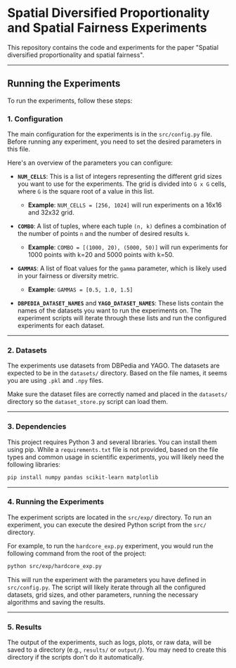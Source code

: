 # Spatial Diversified Proportionality and Spatial Fairness Experiments

This repository contains the code and experiments for the paper "Spatial diversified proportionality and spatial fairness".

---

## Running the Experiments

To run the experiments, follow these steps:

### 1. **Configuration**

The main configuration for the experiments is in the `src/config.py` file. Before running any experiment, you need to set the desired parameters in this file.

Here's an overview of the parameters you can configure:

* **`NUM_CELLS`**: This is a list of integers representing the different grid sizes you want to use for the experiments. The grid is divided into `G x G` cells, where `G` is the square root of a value in this list.
    * **Example**: `NUM_CELLS = [256, 1024]` will run experiments on a 16x16 and 32x32 grid.

* **`COMBO`**: A list of tuples, where each tuple `(n, k)` defines a combination of the number of points `n` and the number of desired results `k`.
    * **Example**: `COMBO = [(1000, 20), (5000, 50)]` will run experiments for 1000 points with k=20 and 5000 points with k=50.

* **`GAMMAS`**: A list of float values for the `gamma` parameter, which is likely used in your fairness or diversity metric.
    * **Example**: `GAMMAS = [0.5, 1.0, 1.5]`

* **`DBPEDIA_DATASET_NAMES`** and **`YAGO_DATASET_NAMES`**: These lists contain the names of the datasets you want to run the experiments on. The experiment scripts will iterate through these lists and run the configured experiments for each dataset.

---

### 2. **Datasets**

The experiments use datasets from DBPedia and YAGO. The datasets are expected to be in the `datasets/` directory. Based on the file names, it seems you are using `.pkl` and `.npy` files.

Make sure the dataset files are correctly named and placed in the `datasets/` directory so the `dataset_store.py` script can load them.

---

### 3. **Dependencies**

This project requires Python 3 and several libraries. You can install them using pip. While a `requirements.txt` file is not provided, based on the file types and common usage in scientific experiments, you will likely need the following libraries:

```bash
pip install numpy pandas scikit-learn matplotlib
```

---

### 4. **Running the Experiments**

The experiment scripts are located in the `src/exp/` directory. To run an experiment, you can execute the desired Python script from the `src/` directory.

For example, to run the `hardcore_exp.py` experiment, you would run the following command from the root of the project:

```bash
python src/exp/hardcore_exp.py
```

This will run the experiment with the parameters you have defined in `src/config.py`. The script will likely iterate through all the configured datasets, grid sizes, and other parameters, running the necessary algorithms and saving the results.

---

### 5. **Results**

The output of the experiments, such as logs, plots, or raw data, will be saved to a directory (e.g., `results/` or `output/`). You may need to create this directory if the scripts don't do it automatically.
